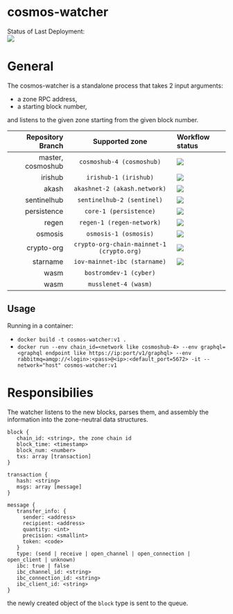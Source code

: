 # cosmos-watcher

Status of Last Deployment:<br>
<img src="https://github.com/mapofzones/cosmos-watcher/actions/workflows/docker-image.yml/badge.svg?branch=sentinelhub"><br>

# General
The cosmos-watcher is a standalone process that takes 2 input arguments: 
* a zone RPC address, 
* a starting block number, 

and listens to the given zone starting from the given block number.

| Repository Branch | Supported zone                            | Workflow status |
| ---:              |                    :---:                  |                                       :--- |
| master, cosmoshub | `cosmoshub-4 (cosmoshub)`                 | <img src="https://github.com/mapofzones/cosmos-watcher/actions/workflows/docker-image.yml/badge.svg?branch=cosmoshub">   |
| irishub           | `irishub-1 (irishub)`                     | <img src="https://github.com/mapofzones/cosmos-watcher/actions/workflows/docker-image.yml/badge.svg?branch=irishub">     |
| akash             | `akashnet-2 (akash.network)`              | <img src="https://github.com/mapofzones/cosmos-watcher/actions/workflows/docker-image.yml/badge.svg?branch=akash">       |
| sentinelhub       | `sentinelhub-2 (sentinel)`                | <img src="https://github.com/mapofzones/cosmos-watcher/actions/workflows/docker-image.yml/badge.svg?branch=sentinelhub"> |
| persistence       | `core-1 (persistence)`                    | <img src="https://github.com/mapofzones/cosmos-watcher/actions/workflows/docker-image.yml/badge.svg?branch=persistence"> |
| regen             | `regen-1 (regen-network)`                 | <img src="https://github.com/mapofzones/cosmos-watcher/actions/workflows/docker-image.yml/badge.svg?branch=regen">       |
| osmosis           | `osmosis-1 (osmosis)`                     | <img src="https://github.com/mapofzones/cosmos-watcher/actions/workflows/docker-image.yml/badge.svg?branch=osmosis">     |
| crypto-org        | `crypto-org-chain-mainnet-1 (crypto.org)` | <img src="https://github.com/mapofzones/cosmos-watcher/actions/workflows/docker-image.yml/badge.svg?branch=crypto-org">  |
| starname          | `iov-mainnet-ibc (starname)`              | <img src="https://github.com/mapofzones/cosmos-watcher/actions/workflows/docker-image.yml/badge.svg?branch=starname">    |
| wasm              | `bostromdev-1 (cyber)`                    |  |
| wasm              | `musslenet-4 (wasm)`                      |  |

## Usage

Running in a container:
* `docker build -t cosmos-watcher:v1 .`
* `docker run --env chain_id=<network like cosmoshub-4> --env graphql=<graphql endpoint like https://ip:port/v1/graphql> --env rabbitmq=amqp://<login>:<pass>@<ip>:<default_port=5672> -it --network="host" cosmos-watcher:v1`

# Responsibilies
The watcher listens to the new blocks, parses them, and assembly the information into the zone-neutral data structures.
```
block {
   chain_id: <string>, the zone chain id
   block_time: <timestamp> 
   block_num: <number>
   txs: array [transaction]
}

transaction {
   hash: <string>
   msgs: array [message]
}

message {
   transfer_info: {
     sender: <address>
     recipient: <address>
     quantity: <int>
     precision: <smallint>
     token: <code>
   }
   type: (send | receive | open_channel | open_connection | open_client | unknown)
   ibc: true | false
   ibc_channel_id: <string>
   ibc_connection_id: <string>
   ibc_client_id: <string>
}
```

the newly created object of the ```block``` type is sent to the queue.

